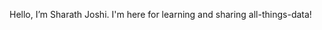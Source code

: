 Hello, I’m Sharath Joshi. I'm here for learning and sharing all-things-data!

<!---
sharathsjoshi/sharathsjoshi is a ✨ special ✨ repository because its `README.md` (this file) appears on your GitHub profile.
You can click the Preview link to take a look at your changes.
--->
